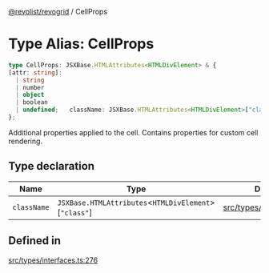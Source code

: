[@revolist/revogrid](README.md) / CellProps

# Type Alias: CellProps

```ts
type CellProps: JSXBase.HTMLAttributes<HTMLDivElement> & {
[attr: string]: 
  | string
  | number
  | object
  | boolean
  | undefined;   className: JSXBase.HTMLAttributes<HTMLDivElement>["class"];
};
```

Additional properties applied to the cell.
Contains properties for custom cell rendering.

## Type declaration

| Name | Type | Defined in |
| ------ | ------ | ------ |
| `className` | `JSXBase.HTMLAttributes`\<`HTMLDivElement`\>\[`"class"`\] | [src/types/interfaces.ts:277](https://github.com/revolist/revogrid/blob/6916c62aedeba77f36804fdc386f78e588e18412/src/types/interfaces.ts#L277) |

## Defined in

[src/types/interfaces.ts:276](https://github.com/revolist/revogrid/blob/6916c62aedeba77f36804fdc386f78e588e18412/src/types/interfaces.ts#L276)
